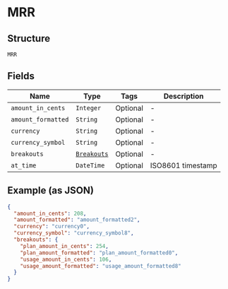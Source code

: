 
# MRR

## Structure

`MRR`

## Fields

| Name | Type | Tags | Description |
|  --- | --- | --- | --- |
| `amount_in_cents` | `Integer` | Optional | - |
| `amount_formatted` | `String` | Optional | - |
| `currency` | `String` | Optional | - |
| `currency_symbol` | `String` | Optional | - |
| `breakouts` | [`Breakouts`](../../doc/models/breakouts.md) | Optional | - |
| `at_time` | `DateTime` | Optional | ISO8601 timestamp |

## Example (as JSON)

```json
{
  "amount_in_cents": 208,
  "amount_formatted": "amount_formatted2",
  "currency": "currency0",
  "currency_symbol": "currency_symbol8",
  "breakouts": {
    "plan_amount_in_cents": 254,
    "plan_amount_formatted": "plan_amount_formatted0",
    "usage_amount_in_cents": 106,
    "usage_amount_formatted": "usage_amount_formatted8"
  }
}
```

